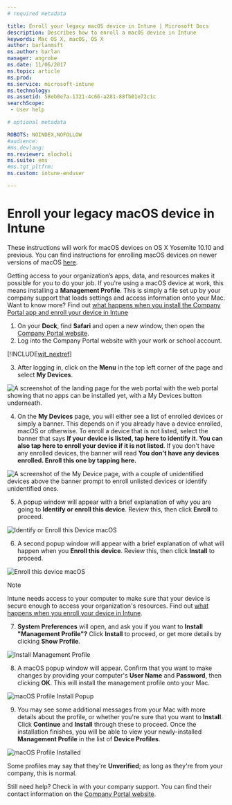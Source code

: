 ```yaml
---
# required metadata

title: Enroll your legacy macOS device in Intune | Microsoft Docs
description: Describes how to enroll a macOS device in Intune
keywords: Mac OS X, macOS, OS X
author: barlanmsft
ms.author: barlan
manager: angrobe
ms.date: 11/06/2017
ms.topic: article
ms.prod:
ms.service: microsoft-intune
ms.technology:
ms.assetid: 58eb0e7a-1321-4c66-a281-88fb01e72c1c
searchScope:
 - User help

# optional metadata

ROBOTS: NOINDEX,NOFOLLOW
#audience:
#ms.devlang:
ms.reviewer: elocholi
ms.suite: ems
#ms.tgt_pltfrm:
ms.custom: intune-enduser

---
```


# Enroll your legacy macOS device in Intune

These instructions will work for macOS devices on OS X Yosemite 10.10 and previous. You can find instructions for enrolling macOS devices on newer versions of macOS [here](enroll-your-device-in-intune-macos-cp).

Getting access to your organization’s apps, data, and resources makes it possible for you to do your job. If you're using a macOS device at work, this means installing a __Management Profile__. This is simply a file set up by your company support that loads settings and access information onto your Mac. Want to know more? Find out [what happens when you install the Company Portal app and enroll your device in Intune](what-happens-if-you-install-the-company-portal-app-and-enroll-your-device-in-intune-ios.md)

1. On your __Dock__, find __Safari__ and open a new window, then open the [Company Portal website](https://portal.manage.microsoft.com).
2. Log into the Company Portal website with your work or school account.

  [!INCLUDE[wit_nextref](includes/end-user-password-guidance.md)]

3. After logging in, click on the **Menu** in the top left corner of the page and select **My Devices**.

 ![A screenshot of the landing page for the web portal with the web portal showing that no apps can be installed yet, with a My Devices button underneath.](./media/macOS_enroll_001_landing_page.png)

4. On the __My Devices__ page, you will either see a list of enrolled devices or simply a banner. This depends on if you already have a device enrolled, macOS or otherwise. To enroll a device that is not listed, select the banner that says __If your device is listed, tap here to identify it. You can also tap here to enroll your device if it is not listed__. If you don't have any enrolled devices, the banner will read **You don't have any devices enrolled. Enroll this one by tapping here.**

  ![A screenshot of the My Device page, with a couple of unidentified devices above the banner prompt to enroll unlisted devices or identify unidentified ones.](./media/macOS_enroll_002_tap_here_banner.png)

5. A popup window will appear with a brief explanation of why you are going to __Identify or enroll this device__. Review this, then click __Enroll__ to proceed.

 ![Identify or Enroll this Device macOS](./media/macOS_enroll_003_IDenroll_popup.png)

6. A second popup window will appear with a brief explanation of what will happen when you __Enroll this device__. Review this, then click __Install__ to proceed.

 ![Enroll this device macOS](./media/macOS_enroll_004_enroll_popup.png)

  > [!NOTE]
  > Intune needs access to your computer to make sure that your device is secure enough to access your organization's resources. Find out [what happens when you enroll your device in Intune](what-happens-if-you-install-the-Company-Portal-app-and-enroll-your-device-in-intune-ios.md).

7. __System Preferences__ will open, and ask you if you want to __Install "Management Profile"?__ Click __Install__ to proceed, or get more details by clicking __Show Profile__.

 ![Install Management Profile](./media/macOS_enroll_005_sysprefs_mgmt_profile.png)

8. A macOS popup window will appear. Confirm that you want to make changes by providing your computer's __User Name__ and __Password__, then clicking __OK__. This will install the management profile onto your Mac.

 ![macOS Profile Install Popup](./media/macOS_enroll_006_sysprefs_admin_login.png)

9. You may see some additional messages from your Mac with more details about the profile, or whether you're sure that you want to __Install__. Click __Continue__ and __Install__ through these to proceed. Once the installation finishes, you will be able to view your newly-installed __Management Profile__ in the list of __Device Profiles__.

 ![macOS Profile Installed](./media/macOS_enroll_007_sysprefs_installed_profile.png)

Some profiles may say that they're **Unverified**; as long as they're from your company, this is normal.

Still need help? Check in with your company support. You can find their contact information on the [Company Portal website](https://portal.manage.microsoft.com).
